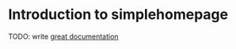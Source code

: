 # Introduction to simplehomepage

TODO: write [great documentation](http://jacobian.org/writing/great-documentation/what-to-write/)
